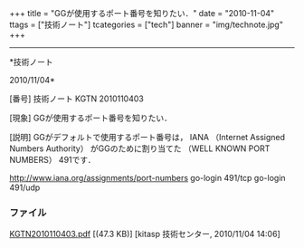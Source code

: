 ﻿+++
title = "GGが使用するポート番号を知りたい．"
date = "2010-11-04"
ttags = ["技術ノート"]
tcategories = ["tech"]
banner = "img/technote.jpg"
+++

-----------------------------------------------------------------------------------------------------------------------------

*技術ノート

2010/11/04*


[番号]
技術ノート KGTN 2010110403

[現象]
GGが使用するポート番号を知りたい．

[説明]
GGがデフォルトで使用するポート番号は， IANA （Internet Assigned Numbers
Authority） がGGのために割り当てた （WELL KNOWN PORT NUMBERS） 491です．

<http://www.iana.org/assignments/port-numbers>
go-login 491/tcp
go-login 491/udp


### ファイル

 
 


[KGTN2010110403.pdf](http://techreport.kitasp.net/attachments/download/376/KGTN2010110403.pdf)
 [(47.3 KB)] [kitasp 技術センター, 2010/11/04
14:06]


 


 

